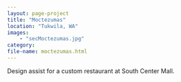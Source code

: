 ```yaml
---
layout: page-project
title: "Moctezumas"
location: "Tukwila, WA"
images: 
    - "secMoctezumas.jpg"
category:
file-name: moctezumas.html
---
```


Design assist for a custom restaurant at South Center Mall.
